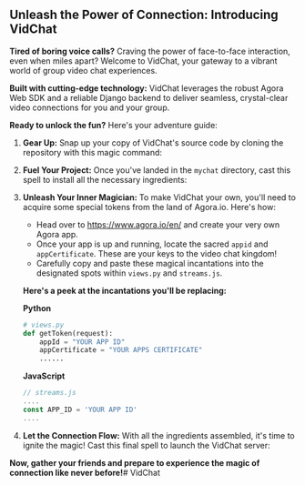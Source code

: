 **Unleash the Power of Connection: Introducing VidChat**
--------------------------------------------------------

**Tired of boring voice calls?** Craving the power of face-to-face interaction, even when miles apart? Welcome to VidChat, your gateway to a vibrant world of group video chat experiences.

**Built with cutting-edge technology:** VidChat leverages the robust Agora Web SDK and a reliable Django backend to deliver seamless, crystal-clear video connections for you and your group.

**Ready to unlock the fun?** Here's your adventure guide:

1. **Gear Up:** Snap up your copy of VidChat's source code by cloning the repository with this magic command:
2. **Fuel Your Project:** Once you've landed in the `mychat` directory, cast this spell to install all the necessary ingredients:
3. **Unleash Your Inner Magician:** To make VidChat your own, you'll need to acquire some special tokens from the land of Agora.io. Here's how:

    * Head over to https://www.agora.io/en/ and create your very own Agora app.
    * Once your app is up and running, locate the sacred `appid` and `appCertificate`. These are your keys to the video chat kingdom!
    * Carefully copy and paste these magical incantations into the designated spots within `views.py` and `streams.js`.

    **Here's a peek at the incantations you'll be replacing:**

    **Python**

    ```python
    # views.py
    def getToken(request):
        appId = "YOUR APP ID"
        appCertificate = "YOUR APPS CERTIFICATE"
        ......
    ```

    **JavaScript**

    ```javascript
    // streams.js
    ....
    const APP_ID = 'YOUR APP ID'
    ....
    ```

4. **Let the Connection Flow:** With all the ingredients assembled, it's time to ignite the magic! Cast this final spell to launch the VidChat server:

**Now, gather your friends and prepare to experience the magic of connection like never before!**# VidChat
